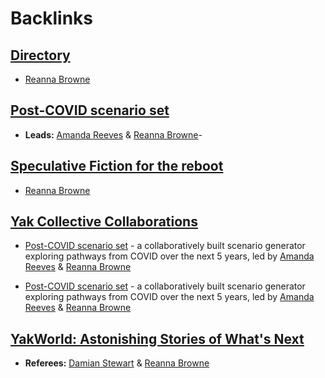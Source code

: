 
# Backlinks
## [Directory](<Directory.md>)
- [Reanna Browne](<Reanna Browne.md>)

## [Post-COVID scenario set](<Post-COVID scenario set.md>)
- **Leads:** [Amanda Reeves](<Amanda Reeves.md>) & [Reanna Browne](<Reanna Browne.md>)-

## [Speculative Fiction for the reboot ](<Speculative Fiction for the reboot .md>)
- [Reanna Browne](<Reanna Browne.md>)

## [Yak Collective Collaborations](<Yak Collective Collaborations.md>)
- [Post-COVID scenario set](<Post-COVID scenario set.md>) - a collaboratively built scenario generator exploring pathways from COVID over the next 5 years, led by [Amanda Reeves](<Amanda Reeves.md>) & [Reanna Browne](<Reanna Browne.md>)

- [Post-COVID scenario set](<Post-COVID scenario set.md>) - a collaboratively built scenario generator exploring pathways from COVID over the next 5 years, led by [Amanda Reeves](<Amanda Reeves.md>) & [Reanna Browne](<Reanna Browne.md>)

## [YakWorld: Astonishing Stories of What's Next](<YakWorld: Astonishing Stories of What's Next.md>)
- **Referees:** [Damian Stewart](<Damian Stewart.md>) & [Reanna Browne](<Reanna Browne.md>)

